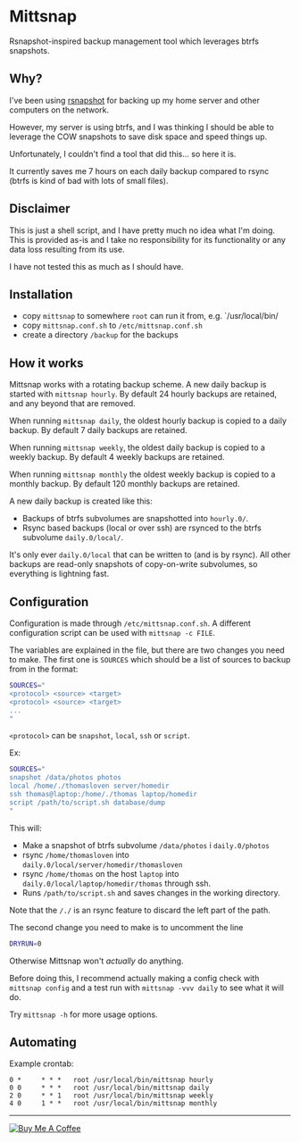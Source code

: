 # Mittsnap

Rsnapshot-inspired backup management tool which leverages btrfs snapshots.

## Why?

I've been using [rsnapshot](https://rsnapshot.org/) for backing up my home server and other computers on the network.

However, my server is using btrfs, and I was thinking I should be able to leverage the COW snapshots to save disk space and speed things up.

Unfortunately, I couldn't find a tool that did this... so here it is.

It currently saves me 7 hours on each daily backup compared to rsync (btrfs is kind of bad with lots of small files).

## Disclaimer

This is just a shell script, and I have pretty much no idea what I'm doing.
This is provided as-is and I take no responsibility for its functionality or any data loss resulting from its use.

I have not tested this as much as I should have.

## Installation

- copy `mittsnap` to somewhere `root` can run it from, e.g. `/usr/local/bin/
- copy `mittsnap.conf.sh` to `/etc/mittsnap.conf.sh`
- create a directory `/backup` for the backups

## How it works
Mittsnap works with a rotating backup scheme. A new daily backup is started with `mittsnap hourly`. By default 24 hourly backups are retained, and any beyond that are removed.

When running `mittsnap daily`, the oldest hourly backup is copied to a daily backup. By default 7 daily backups are retained.

When running `mittsnap weekly`, the oldest daily backup is copied to a weekly backup. By default 4 weekly backups are retained.

When running `mittsnap monthly` the oldest weekly backup is copied to a monthly backup. By default 120 monthly backups are retained.

A new daily backup is created like this:
- Backups of btrfs subvolumes are snapshotted into `hourly.0/`.
- Rsync based backups (local or over ssh) are rsynced to the btrfs subvolume `daily.0/local/`.

It's only ever `daily.0/local` that can be written to (and is by rsync). All other backups are read-only snapshots of copy-on-write subvolumes, so everything is lightning fast.

## Configuration
Configuration is made through `/etc/mittsnap.conf.sh`. A different configuration script can be used with `mittsnap -c FILE`.

The variables are explained in the file, but there are two changes you need to make.
The first one is `SOURCES` which should be a list of sources to backup from in the format:
```bash
SOURCES="
<protocol> <source> <target>
<protocol> <source> <target>
...
"
```

`<protocol>` can be `snapshot`, `local`, `ssh` or `script`.

Ex:
```bash
SOURCES="
snapshot /data/photos photos
local /home/./thomasloven server/homedir
ssh thomas@laptop:/home/./thomas laptop/homedir
script /path/to/script.sh database/dump
"
```

This will:
- Make a snapshot of btrfs subvolume `/data/photos` i `daily.0/photos`
- rsync `/home/thomasloven` into `daily.0/local/server/homedir/thomasloven`
- rsync `/home/thomas` on the host `laptop` into `daily.0/local/laptop/homedir/thomas` through ssh.
- Runs `/path/to/script.sh` and saves changes in the working directory.

Note that the `/./` is an rsync feature to discard the left part of the path.

The second change you need to make is to uncomment the line
```bash
DRYRUN=0
```
Otherwise Mittsnap won't *actually* do anything.

Before doing this, I recommend actually making a config check with `mittsnap config` and a test run with `mittsnap -vvv daily` to see what it will do.

Try `mittsnap -h` for more usage options.

## Automating

Example crontab:
```cron
0 *     * * *   root /usr/local/bin/mittsnap hourly
0 0     * * *   root /usr/local/bin/mittsnap daily
2 0     * * 1   root /usr/local/bin/mittsnap weekly
4 0     1 * *   root /usr/local/bin/mittsnap monthly
```

---
<a href="https://www.buymeacoffee.com/uqD6KHCdJ" target="_blank"><img src="https://www.buymeacoffee.com/assets/img/custom_images/white_img.png" alt="Buy Me A Coffee" style="height: auto !important;width: auto !important;" ></a>
